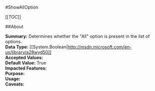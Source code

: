 #ShowAllOption

[[_TOC_]]

##About

**Summary:**  Determines whether the "All" option is present in the list of options.   
**Data Type:** [[System.Boolean|http://msdn.microsoft.com/en-us/library/a28wyd50]]  
**Accepted Values:**   
**Default Value:** True  
**Impacted Features:**   
**Purpose:**   
**Usage:**   
**Caveats:**   

